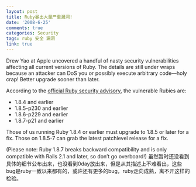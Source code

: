 ```yaml
---
layout: post
title: Ruby暴出大量严重漏洞!
date: '2008-6-25'
comments: true
categories: Security
tags: ruby 安全 漏洞
link: true
---
```

Drew Yao at Apple uncovered a handful of nasty security vulnerabilities affecting all current versions of Ruby. The details are still under wraps because an attacker can DoS you or possibly execute arbitrary code—holy crap! Better upgrade sooner than later.

According to the <a href="http://www.ruby-lang.org/en/news/2008/06/20/arbitrary-code-execution-vulnerabilities/">official Ruby security advisory</a>, the vulnerable Rubies are:

* 1.8.4 and earlier
* 1.8.5-p230 and earlier
* 1.8.6-p229 and earlier
* 1.8.7-p21 and earlier

Those of us running Ruby 1.8.4 or earlier must upgrade to 1.8.5 or later for a fix. Those on 1.8.5-7 can grab the latest patchlevel release for a fix.

(Please note: Ruby 1.8.7 breaks backward compatibility and is only compatible with Rails 2.1 and later, so don’t go overboard!)
虽然暂时还没看到具体的细节公布出来，也没看到0day放出来，但是从其描述上不难看出，这些bug是ruby一致以来都有的，或许还有更多的bug，ruby走向成熟，离不开这样的检验。
